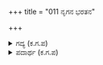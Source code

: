+++
title = "011 ನೃಗನ ಭರತನ"

+++

<details><summary>ಗದ್ಯ (ಕ.ಗ.ಪ) </summary>

11. ಪುನರುಕ್ತಿ ಸಭಾ (1-82)
</details>

<details><summary>ಪದಾರ್ಥ (ಕ.ಗ.ಪ) </summary>

-
</details>
